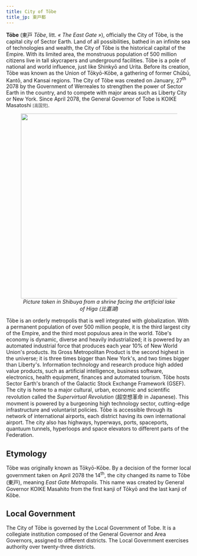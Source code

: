 ```yaml
---
title: City of Tōbe
title_jp: 東戸都
---
```


**Tōbe** (東戸 _Tōbe_, litt. _« The East Gate »_), officially the City of Tōbe, is the capital city of Sector Earth. Land of all possibilities, bathed in an infinite sea of technologies and wealth, the City of Tōbe is the historical capital of the Empire. With its limited area, the monstruous population of 500 million citizens live in tall skycrapers and underground facilities. Tōbe is a pole of national and world influence, just like Shinkyō and Urita. Before its creation, Tōbe was known as the Union of Tōkyō-Kōbe, a gathering of former Chūbū, Kantō, and Kansai regions. The City of Tōbe was created on January, 27<sup>th</sup> 2078 by the Government of Werreales to strengthen the power of Sector Earth in the country, and to compete with major areas such as Liberty City or New York. Since April 2078, the General Governor of Tobe is KOIKE Masatoshi <b style="color: grey; font-size: 80%">[高国党]</b>.

<figure style="text-align: center">
  <img src="https://pre00.deviantart.net/75ba/th/pre/f/2012/172/e/e/neo_tokyo__commission_by_blinck-d54amio.jpg" alt="" width=500>
  <figcaption><i>Picture taken in Shibuya from a shrine facing the artificial lake of Higa (比嘉湖)</i></figcaption>
</figure>

Tōbe is an orderly metropolis that is well integrated with globalization. With a permanent population of over 500 million people, it is the third largest city of the Empire, and the third most populous area in the world. Tōbe's economy is dynamic, diverse and heavily industrialized; it is powered by an automated industrial force that produces each year 10% of New World Union's products. Its Gross Metropolitan Product is the second highest in the universe; it is three times bigger than New York's, and two times bigger than Liberty's. Information technology and research produce high added value products, such as artificial intelligence, business software, electronics, health equipment, finances and automated tourism. Tōbe hosts Sector Earth's branch of the Galactic Stock Exchange Framework (GSEF). The city is home to a major cultural, urban, economic and scientific revolution called the _Supervirtual Revolution_ (超空想革命 in Japanese). This movment is powered by a burgeoning high technology sector, cutting-edge infrastructure and voluntarist policies. Tōbe is accessible through its network of international airports, each district having its own international airport. The city also has highways, hyperways, ports, spaceports, quantuum tunnels, hyperloops and space elevators to different parts of the Federation.

## Etymology

Tōbe was originally known as Tōkyō-Kōbe. By a decision of the former local government taken on April 2078 the 14<sup>th</sup>, the city changed its name to Tōbe (東戸), meaning _East Gate Metropolis_. This name was created by General Governor KOIKE Masahito from the first kanji of Tōkyō and the last kanji of Kōbe.

## Local Government

The City of Tōbe is governed by the Local Government of Tobe. It is a collegiate institution composed of the General Governor and Area Governors, assigned to different districts. The Local Government exercises authority over twenty-three districts.